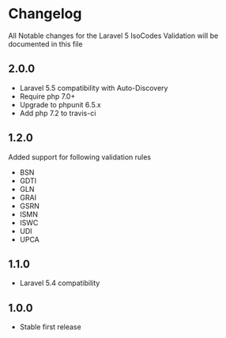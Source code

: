 # Changelog

All Notable changes for the Laravel 5 IsoCodes Validation  will be documented in this file

## 2.0.0
- Laravel 5.5 compatibility with Auto-Discovery
- Require php 7.0+
- Upgrade to phpunit 6.5.x
- Add php 7.2 to travis-ci

## 1.2.0
Added support for following validation rules
- BSN
- GDTI
- GLN
- GRAI
- GSRN
- ISMN
- ISWC
- UDI
- UPCA

## 1.1.0
- Laravel 5.4 compatibility 

## 1.0.0
- Stable first release
